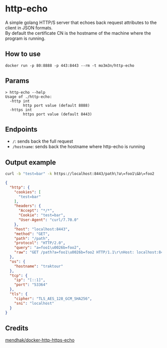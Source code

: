 # http-echo

A simple golang HTTP/S server that echoes back request attributes to the client in JSON formats.  
By default the certificate CN is the hostname of the machine where the program is running.

## How to use

    docker run -p 80:8888 -p 443:8443 --rm -t mo3m3n/http-echo

## Params

```
> http-echo --help
Usage of ./http-echo:                                        
  -http int
    	http port value (default 8888)
  -https int
    	https port value (default 8443)
```

## Endpoints

- `/`: sends back the full request
- `/hostname`:  sends back the hostname where http-echo is running
 
## Output example

```bash
curl -b "test=bar" -k https://localhost:8443/path\?a\=foo1\&b\=foo2
````
```json
{
  "http": {
    "cookies": [
      "test=bar"
    ],
    "headers": {
      "Accept": "*/*",
      "Cookie": "test=bar",
      "User-Agent": "curl/7.70.0"
    },
    "host": "localhost:8443",
    "method": "GET",
    "path": "/path",
    "protocol": "HTTP/2.0",
    "query": "a=foo1\u0026b=foo2",
    "raw": "GET /path?a=foo1\u0026b=foo2 HTTP/1.1\r\nHost: localhost:8443\r\nUser-Agent: curl/7.70.0\r\nAccept: */*\r\nCookie: test=bar\r\n\r\n"
  },
  "os": {
    "hostname": "traktour"
  },
  "tcp": {
    "ip": "[::1]",
    "port": "53364"
  },
  "tls": {
    "cipher": "TLS_AES_128_GCM_SHA256",
    "sni": "localhost"
  }
}
```


## Credits

[mendhak/docker-http-https-echo](https://github.com/mendhak/docker-http-https-echo)


